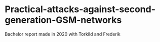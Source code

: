 # Practical-attacks-against-second-generation-GSM-networks
Bachelor report made in 2020 with Torkild and Frederik
